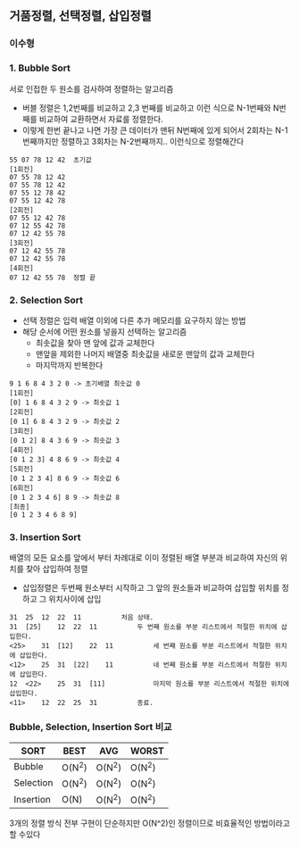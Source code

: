 ## 거품정렬, 선택정렬, 삽입정렬

### 이수형

### 1. Bubble Sort

서로 인접한 두 원소를 검사하여 정렬하는 알고리즘

- 버블 정렬은 1,2번째를 비교하고 2,3 번째를 비교하고 이런 식으로 N-1번째와 N번째를 비교하여 교환하면서 자료를 정렬한다.
- 이렇게 한번 끝나고 나면 가장 큰 데이터가 맨뒤 N번째에 있게 되어서 2회차는 N-1번째까지만 정렬하고 3회차는 N-2번째까지.. 이런식으로 정렬해간다

```
55 07 78 12 42  초기값
[1회전]
07 55 78 12 42  
07 55 78 12 42
07 55 12 78 42
07 55 12 42 78
[2회전]
07 55 12 42 78
07 12 55 42 78
07 12 42 55 78 
[3회전]
07 12 42 55 78  
07 12 42 55 78 
[4회전] 
07 12 42 55 78  정렬 끝
```

### 2. Selection Sort

- 선택 정렬은 입력 배열 이외에 다른 추가 메모리를 요구하지 않는 방법
- 해당 순서에 어떤 원소를 넣을지 선택하는 알고리즘
    - 최솟값을 찾아 맨 앞에 값과 교체한다
    - 맨앞을 제외한 나머지 배열중 최솟값을 새로운 맨앞의 값과 교체한다
    - 마지막까지 반복한다

```
9 1 6 8 4 3 2 0 -> 초기배열 최솟값 0
[1회전]
[0] 1 6 8 4 3 2 9 -> 최솟값 1
[2회전]
[0 1] 6 8 4 3 2 9 -> 최솟값 2
[3회전]
[0 1 2] 8 4 3 6 9 -> 최솟값 3
[4회전]
[0 1 2 3] 4 8 6 9 -> 최솟값 4
[5회전]
[0 1 2 3 4] 8 6 9 -> 최솟값 6
[6회전]
[0 1 2 3 4 6] 8 9 -> 최솟값 8
[최종]
[0 1 2 3 4 6 8 9] 
```

### 3. Insertion Sort

배열의 모든 요소를 앞에서 부터 차례대로 이미 정렬된 배열 부분과 비교하여 자신의 위치를 찾아 삽입하여 정렬

- 삽입정렬은 두번째 원소부터 시작하고 그 앞의 원소들과 비교하여 삽입할 위치를 정하고 그 위치사이에 삽입

```
31	25	12	22	11			처음 상태.
31	[25]	12	22	11		 	두 번째 원소를 부분 리스트에서 적절한 위치에 삽입한다.
<25>	31	[12]	22	11		 	세 번째 원소를 부분 리스트에서 적절한 위치에 삽입한다.
<12>	25	31	[22]	11		 	네 번째 원소를 부분 리스트에서 적절한 위치에 삽입한다.
12	<22>	25	31	[11]		 	마지막 원소를 부분 리스트에서 적절한 위치에 삽입한다.
<11>	12	22	25	31		 	종료.
```

### Bubble, Selection, Insertion Sort 비교

| SORT   | BEST             | AVG | WORST |
|--------|------------------|-----|-------|
| Bubble | O(N<sup>2</sup>) | O(N<sup>2</sup>) | O(N<sup>2</sup>) |
| Selection | O(N<sup>2</sup>) | O(N<sup>2</sup>) | O(N<sup>2</sup>) |
| Insertion | O(N) | O(N<sup>2</sup>) | O(N<sup>2</sup>) |

3개의 정렬 방식 전부 구현이 단순하지만 O(N^2)인 정렬이므로 비효율적인 방법이라고 할 수있다
